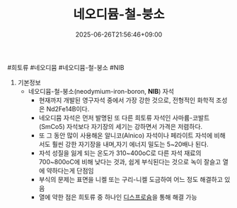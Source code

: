 ﻿---
title: "네오디뮴-철-붕소"
date: 2025-06-26T21:56:46+09:00
lastmod: 2025-06-26T21:56:46+09:00
type: docs
sidebar:
  open: true
weight: 4
---
<div style="display:none">
  <meta property="article:published_time" content="2025-06-26T12:56:46Z" />
  <meta property="article:modified_time" content="2025-06-26T12:56:46Z" />
</div>
#희토류 #네오디뮴 #네오디뮴-철-붕소 #NIB

1. 기본정보
	- 네오디뮴-철-붕소(neodymium-iron-boron, **NIB**) 자석
		- 현재까지 개발된 영구자석 중에서 가장 강한 것으로, 전형적인 화학적 조성은 Nd2Fe14B이다.
		- 네오디뮴 자석은 먼저 발명된 또 다른 희토류 자석인 사마륨-코발트(SmCo5) 자석보다 자기장의 세기는 강하면서 가격은 저렴하다.
		- 또 그 동안 많이 사용해온 알니코(Alnico) 자석이나 페라이트 자석에 비해서도 훨씬 강한 자기장을 내며,자기 에너지 밀도는 5~20배나 된다.
		- 자석 성질을 잃게 되는 온도가 310~400oC로 다른 자석 재료의 700~800oC에 비해 낮다는 것과, 쉽게 부식된다는 것으로 녹이 잘슬고 열에 약하다는게 단점임
		- 부식의 문제는 표면을 니켈 또는 구리-니켈 도금하여 어느 정도 해결하고 있음
		- 열에 약한 점은 희토류 중 하나인 [디스프로슘](/industry-study/디스프로슘/)을 통해 해결 가능
